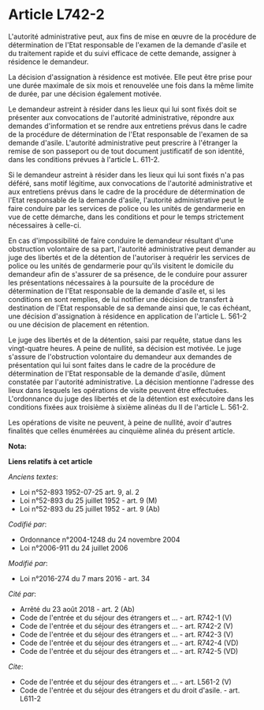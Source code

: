 # Article L742-2

L'autorité administrative peut, aux fins de mise en œuvre de la procédure de détermination de l'Etat responsable de l'examen
de la demande d'asile et du traitement rapide et du suivi efficace de cette demande, assigner à résidence le demandeur. 

La décision d'assignation à résidence est motivée. Elle peut être prise pour une durée maximale de six mois et renouvelée une
fois dans la même limite de durée, par une décision également motivée. 

Le demandeur astreint à résider dans les lieux qui lui sont fixés doit se présenter aux convocations de l'autorité
administrative, répondre aux demandes d'information et se rendre aux entretiens prévus dans le cadre de la procédure de
détermination de l'Etat responsable de l'examen de sa demande d'asile. L'autorité administrative peut prescrire à l'étranger
la remise de son passeport ou de tout document justificatif de son identité, dans les conditions prévues à l'article L.
611-2. 

Si le demandeur astreint à résider dans les lieux qui lui sont fixés n'a pas déféré, sans motif légitime, aux convocations de
l'autorité administrative et aux entretiens prévus dans le cadre de la procédure de détermination de l'Etat responsable de la
demande d'asile, l'autorité administrative peut le faire conduire par les services de police ou les unités de gendarmerie en
vue de cette démarche, dans les conditions et pour le temps strictement nécessaires à celle-ci. 

En cas d'impossibilité de faire conduire le demandeur résultant d'une obstruction volontaire de sa part, l'autorité
administrative peut demander au juge des libertés et de la détention de l'autoriser à requérir les services de police ou les
unités de gendarmerie pour qu'ils visitent le domicile du demandeur afin de s'assurer de sa présence, de le conduire pour
assurer les présentations nécessaires à la poursuite de la procédure de détermination de l'Etat responsable de la demande
d'asile et, si les conditions en sont remplies, de lui notifier une décision de transfert à destination de l'Etat responsable
de sa demande ainsi que, le cas échéant, une décision d'assignation à résidence en application de l'article L. 561-2 ou une
décision de placement en rétention. 

Le juge des libertés et de la détention, saisi par requête, statue dans les vingt-quatre heures. A peine de nullité, sa
décision est motivée. Le juge s'assure de l'obstruction volontaire du demandeur aux demandes de présentation qui lui sont
faites dans le cadre de la procédure de détermination de l'Etat responsable de la demande d'asile, dûment constatée par
l'autorité administrative. La décision mentionne l'adresse des lieux dans lesquels les opérations de visite peuvent être
effectuées. L'ordonnance du juge des libertés et de la détention est exécutoire dans les conditions fixées aux troisième à
sixième alinéas du II de l'article L. 561-2. 

Les opérations de visite ne peuvent, à peine de nullité, avoir d'autres finalités que celles énumérées au cinquième alinéa du
présent article.

**Nota:**



**Liens relatifs à cet article**

_Anciens textes_:

  - Loi n°52-893 1952-07-25 art. 9, al. 2
  - Loi n°52-893 du 25 juillet 1952 - art. 9 (M)
  - Loi n°52-893 du 25 juillet 1952 - art. 9 (Ab)

_Codifié par_:

  - Ordonnance n°2004-1248 du 24 novembre 2004
  - Loi n°2006-911 du 24 juillet 2006

_Modifié par_:

  - Loi n°2016-274 du 7 mars 2016 - art. 34

_Cité par_:

  - Arrêté du 23 août 2018 - art. 2 (Ab)
  - Code de l'entrée et du séjour des étrangers et ... - art. R742-1 (V)
  - Code de l'entrée et du séjour des étrangers et ... - art. R742-2 (V)
  - Code de l'entrée et du séjour des étrangers et ... - art. R742-3 (V)
  - Code de l'entrée et du séjour des étrangers et ... - art. R742-4 (VD)
  - Code de l'entrée et du séjour des étrangers et ... - art. R742-5 (VD)

_Cite_:

  - Code de l'entrée et du séjour des étrangers et ... - art. L561-2 (V)
  - Code de l'entrée et du séjour des étrangers et du droit d'asile. - art. L611-2
